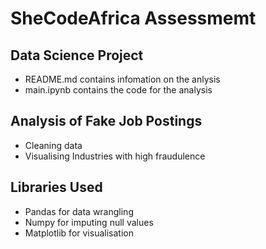 # SheCodeAfrica Assessmemt

## Data Science Project
- README.md contains infomation on the anlysis
- main.ipynb contains the code for the analysis

## Analysis of Fake Job Postings
- Cleaning data
- Visualising Industries with high fraudulence


## Libraries Used
- Pandas for data wrangling 
- Numpy for imputing null values
- Matplotlib for visualisation


